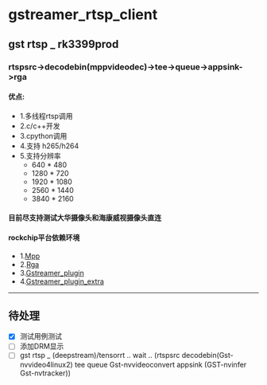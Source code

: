 # gstreamer_rtsp_client
## gst rtsp _ rk3399prod
### rtspsrc->decodebin(mppvideodec)->tee->queue->appsink->rga
#### 优点:
* 1.多线程rtsp调用
* 2.c/c++开发
* 3.cpython调用
* 4.支持 h265/h264
* 5.支持分辨率 
    * 640 * 480
    * 1280 * 720
    * 1920 * 1080
    * 2560 * 1440
    * 3840 * 2160
#### 目前尽支持测试大华摄像头和海康威视摄像头直连
#### rockchip平台依赖环境
* 1.[Mpp](https://t.rock-chips.com/forum.php?mod=viewthread&tid=336&highlight=mpp)
* 2.[Rga](https://t.rock-chips.com/forum.php?mod=viewthread&tid=333&highlight=rga)
* 3.[Gstreamer_plugin](https://github.com/zhuyuliang/gstreamer-rockchip-1)
* 4.[Gstreamer_plugin_extra](https://github.com/zhuyuliang/gstreamer-rockchip-extra)

---
## 待处理

- [x] 测试用例测试
- [ ] 添加DRM显示
- [ ] gst rtsp _ (deepstream)/tensorrt .. wait .. (rtspsrc decodebin(Gst-nvvideo4linux2) tee queue Gst-nvvideoconvert appsink (GST-nvinfer Gst-nvtracker))
